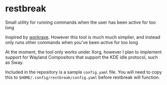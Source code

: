 # restbreak
Small utility for running commands when the user has been active for too long

Inspired by [workrave](https://github.com/rcaelers/workrave). However this tool
is much much simplier, and instead only runs other commands when you've been
active for too long

At the moment, the tool only works under Xorg, however I plan to implement
support for Wayland Compositors that support the KDE idle protocol, such as
Sway.

Included in the repository is a sample `config.yaml` file. You will need to
copy this to `$HOME/.config/restbreak/config.yaml` before restbreak will
function.
